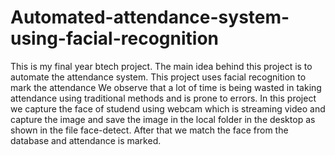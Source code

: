 # Automated-attendance-system-using-facial-recognition
This is my final year btech project. The main idea behind this project is to automate the attendance system. This project uses facial recognition to mark the attendance
We observe that a lot of time is being wasted in taking attendance using traditional methods and is prone to errors.
In this project we capture the face of studend using webcam which is streaming video and capture the image and save the image in the local folder in the desktop as shown in the file face-detect.
After that we match the face from the database and attendance is marked.
